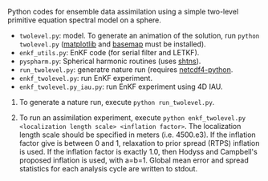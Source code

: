 Python codes for ensemble data assimilation using a simple
two-level primitive equation spectral model on a sphere.


* ``twolevel.py``:  model. To generate an animation of the solution, run ``python twolevel.py`` ([matplotlib](http://matplotlib.org) and [basemap](http://matplotlib.org/basemap) must be installed).
* ``enkf_utils.py``: EnKF code (for serial filter and LETKF).
* ``pyspharm.py``: Spherical harmonic routines (uses [shtns](https://bitbucket.org/nschaeff/shtns)).
* ``run_twolevel.py``: generatre nature run (requires [netcdf4-python](https://github.com/Unidata/netcdf4-python).
* ``enkf_twolevel.py``: run EnKF experiment.
* ``enkf_twolevel.py_iau.py``: run EnKF experiment using 4D IAU.

1) To generate a nature run, execute ``python run_twolevel.py``.

2) To run an assimilation experiment, execute ``python enkf_twolevel.py <localization length scale> <inflation factor>``.
The localization length scale should be specified in meters (i.e. 4500.e3).  If the inflation factor give is between
0 and 1, relaxation to prior spread (RTPS) inflation is used.  If the inflation factor is exactly 1.0, then Hodyss
and Campbell's proposed inflation is used, with a=b=1. Global mean error and spread statistics for each analysis cycle
are written to stdout.


